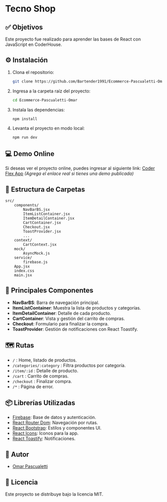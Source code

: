 # Tecno Shop

## ✅ Objetivos
Este proyecto fue realizado para aprender las bases de React con JavaScript en CoderHouse.

## ⚙️ Instalación 

1. Clona el repositorio:
	 ```bash
	 git clone https://github.com/Bartender1991/Ecommerce-Pascualetti-Omar.git
	 ```
2. Ingresa a la carpeta raíz del proyecto:
	 ```bash
	 cd Ecommerce-Pascualetti-Omar
	 ```
3. Instala las dependencias:
	 ```bash
	 npm install
	 ```
4. Levanta el proyecto en modo local:
	 ```bash
	 npm run dev
	 ```

## 💻 Demo Online

Si deseas ver el proyecto online, puedes ingresar al siguiente link: [Coder Flex App](#) 
*(Agrega el enlace real si tienes una demo publicada)*

## 📁 Estructura de Carpetas

```
src/
	components/
		NavBarBS.jsx
		ItemListContainer.jsx
		ItemDetailContainer.jsx
		CartContainer.jsx
		Checkout.jsx
		ToastProvider.jsx
		...
	context/
		CartContext.jsx
	mock/
		AsyncMock.js
	service/
		firebase.js
	App.jsx
	index.css
	main.jsx
```

## 🧩 Principales Componentes

- **NavBarBS**: Barra de navegación principal.
- **ItemListContainer**: Muestra la lista de productos y categorías.
- **ItemDetailContainer**: Detalle de cada producto.
- **CartContainer**: Vista y gestión del carrito de compras.
- **Checkout**: Formulario para finalizar la compra.
- **ToastProvider**: Gestión de notificaciones con React Toastify.

## 🗺️ Rutas

- `/` : Home, listado de productos.
- `/categories/:category` : Filtra productos por categoría.
- `/item/:id` : Detalle de producto.
- `/cart` : Carrito de compras.
- `/checkout` : Finalizar compra.
- `/*` : Página de error.

## 📦 Librerías Utilizadas

- [Firebase](https://firebase.google.com/): Base de datos y autenticación.
- [React Router Dom](https://reactrouter.com/): Navegación por rutas.
- [React Bootstrap](https://react-bootstrap.github.io/): Estilos y componentes UI.
- [React Icons](https://react-icons.github.io/react-icons/): Iconos para la app.
- [React Toastify](https://fkhadra.github.io/react-toastify/): Notificaciones.


## 👤 Autor
- [Omar Pascualetti](https://github.com/Bartender1991)

## 📜 Licencia
Este proyecto se distribuye bajo la licencia MIT.
